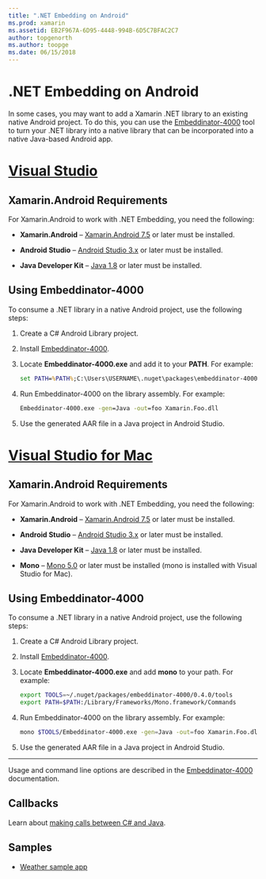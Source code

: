 ```yaml
---
title: ".NET Embedding on Android"
ms.prod: xamarin
ms.assetid: EB2F967A-6D95-4448-994B-6D5C7BFAC2C7
author: topgenorth
ms.author: toopge
ms.date: 06/15/2018
---
```


# .NET Embedding on Android

In some cases, you may want to add a Xamarin .NET library to an
existing native Android project. To do this, you can use the
[Embeddinator-4000](https://www.nuget.org/packages/Embeddinator-4000/)
tool to turn your .NET library into a native library that can be
incorporated into a native Java-based Android app.

# [Visual Studio](#tab/vswin)

## Xamarin.Android Requirements

For Xamarin.Android to work with .NET Embedding, you need the following:

-   **Xamarin.Android** &ndash;
    [Xamarin.Android 7.5](https://visualstudio.microsoft.com/xamarin/)
    or later must be installed.

-   **Android Studio** &ndash;
    [Android Studio 3.x](https://developer.android.com/studio/) or
    later must be installed.

-   **Java Developer Kit** &ndash;
    [Java 1.8](http://www.oracle.com/technetwork/java/javase/downloads/jdk8-downloads-2133151.html)
    or later must be installed.


## Using Embeddinator-4000

To consume a .NET library in a native Android project, use the
following steps:

1.  Create a C# Android Library project.

2.  Install [Embeddinator-4000](https://www.nuget.org/packages/Embeddinator-4000/).

3.  Locate **Embeddinator-4000.exe** and add it to your **PATH**. For example:

    ```cmd
    set PATH=%PATH%;C:\Users\USERNAME\.nuget\packages\embeddinator-4000\0.4.0\tools
    ```

4.  Run Embeddinator-4000 on the library assembly. For example:

    ```cmd
    Embeddinator-4000.exe -gen=Java -out=foo Xamarin.Foo.dll
    ```

5.  Use the generated AAR file in a Java project in Android Studio.


# [Visual Studio for Mac](#tab/vsmac)

## Xamarin.Android Requirements

For Xamarin.Android to work with .NET Embedding, you need the following:

-   **Xamarin.Android** &ndash;
    [Xamarin.Android 7.5](https://visualstudio.microsoft.com/xamarin/)
    or later must be installed.

-   **Android Studio** &ndash;
    [Android Studio 3.x](https://developer.android.com/studio/) or
    later must be installed.

-   **Java Developer Kit** &ndash;
    [Java 1.8](http://www.oracle.com/technetwork/java/javase/downloads/jdk8-downloads-2133151.html)
    or later must be installed.

-   **Mono** &ndash;
    [Mono 5.0](http://www.mono-project.com/download/) or later must be
    installed (mono is installed with Visual Studio for Mac).


## Using Embeddinator-4000

To consume a .NET library in a native Android project, use the following steps:

1.  Create a C# Android Library project.

2.  Install [Embeddinator-4000](https://www.nuget.org/packages/Embeddinator-4000/).

3.  Locate **Embeddinator-4000.exe** and add **mono** to your path. For example:

    ```bash
    export TOOLS=~/.nuget/packages/embeddinator-4000/0.4.0/tools
    export PATH=$PATH:/Library/Frameworks/Mono.framework/Commands
    ```

4.  Run Embeddinator-4000 on the library assembly. For example:

    ```bash
    mono $TOOLS/Embeddinator-4000.exe -gen=Java -out=foo Xamarin.Foo.dll
    ```

5.  Use the generated AAR file in a Java project in Android Studio.

-----

Usage and command line options are described in the
[Embeddinator-4000](https://github.com/mono/Embeddinator-4000/blob/master/Usage.md#java--c)
documentation.


## Callbacks

Learn about [making calls between C# and Java](callbacks.md).

## Samples

* [Weather sample app](https://github.com/jamesmontemagno/embeddinator-weather)
